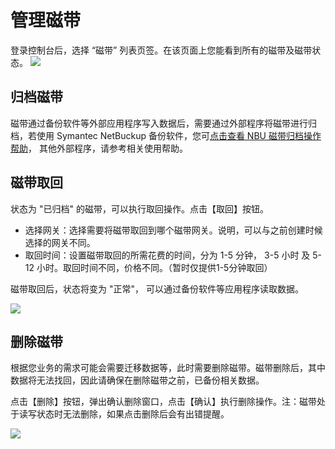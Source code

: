 # 管理磁带
登录控制台后，选择 “磁带” 列表页签。在该页面上您能看到所有的磁带及磁带状态。
![](http://imgcache.tcecqpoc.fsphere.cn/image/mc.qcloudimg.com/static/img/684795fdc2ca3de6dff602e3fdd559cb/image.png)

## 归档磁带
磁带通过备份软件等外部应用程序写入数据后，需要通过外部程序将磁带进行归档，若使用 Symantec NetBuckup 备份软件，您可[点击查看 NBU 磁带归档操作帮助](/document/product/581/12508)， 其他外部程序，请参考相关使用帮助。

## 磁带取回
状态为 "已归档" 的磁带，可以执行取回操作。点击【取回】按钮。

* 选择网关：选择需要将磁带取回到哪个磁带网关。说明，可以与之前创建时候选择的网关不同。
* 取回时间：设置磁带取回的所需花费的时间，分为 1-5 分钟， 3-5 小时 及 5-12 小时。取回时间不同，价格不同。（暂时仅提供1-5分钟取回）

磁带取回后，状态将变为 "正常"， 可以通过备份软件等应用程序读取数据。

![](http://imgcache.tcecqpoc.fsphere.cn/image/mc.qcloudimg.com/static/img/81d97b871a6a0064f366442853000cab/image.png)

## 删除磁带
根据您业务的需求可能会需要迁移数据等，此时需要删除磁带。磁带删除后，其中数据将无法找回，因此请确保在删除磁带之前，已备份相关数据。

点击【删除】按钮，弹出确认删除窗口，点击【确认】执行删除操作。注：磁带处于读写状态时无法删除，如果点击删除后会有出错提醒。

![](http://imgcache.tcecqpoc.fsphere.cn/image/mc.qcloudimg.com/static/img/006dd2089d3aefb6b4f1da402ba9136c/image.png)




